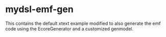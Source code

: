 # mydsl-emf-gen
This contains the default xtext example modified to also generate the emf code using the EcoreGenerator and a customized genmodel. 
